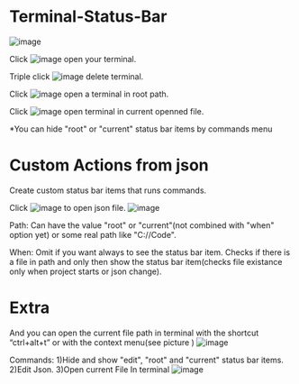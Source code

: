 # Terminal-Status-Bar

![image](https://user-images.githubusercontent.com/11191440/62539003-d31e6f80-b85c-11e9-9933-8e33eb4a4ae7.png)

Click ![image](https://user-images.githubusercontent.com/11191440/62538666-06143380-b85c-11e9-9d8f-cbc07aa1d04b.png)
 open your terminal. 

Triple click ![image](https://user-images.githubusercontent.com/11191440/62538666-06143380-b85c-11e9-9d8f-cbc07aa1d04b.png)
 delete terminal. 

Click ![image](https://user-images.githubusercontent.com/11191440/62538813-673c0700-b85c-11e9-8434-d9dc9c43ff5c.png) open a terminal in root path. 

Click ![image](https://user-images.githubusercontent.com/11191440/62538784-5390a080-b85c-11e9-9574-1dbb5e11e922.png) open terminal in current openned file.

*You can hide "root" or "current" status bar items by commands menu

# Custom Actions from json
Create custom status bar items that runs commands.

Click ![image](https://user-images.githubusercontent.com/11191440/62539209-593ab600-b85d-11e9-8f4a-88175b736a74.png)
to open json file.
![image](https://user-images.githubusercontent.com/11191440/62539600-42e12a00-b85e-11e9-8bf9-f3298061884c.png)

Path: Can have the value "root" or "current"(not combined with "when" option yet) or some real path like "C://Code".

When: Omit if you want always to see the status bar item. Checks if there is a file in path and only then show the status bar item(checks file existance only when project starts or json change). 
# Extra
And you can open the current file path in terminal with the shortcut “ctrl+alt+t” or with the context menu(see picture )
![image](https://user-images.githubusercontent.com/11191440/61461450-5f81f480-a979-11e9-85b5-f7a3fb59c73e.png)

Commands: 1)Hide and show "edit", "root" and "current" status bar items. 2)Edit Json. 3)Open current File In terminal
![image](https://user-images.githubusercontent.com/11191440/62540428-41b0fc80-b860-11e9-86a6-6b64e8e60a16.png)
